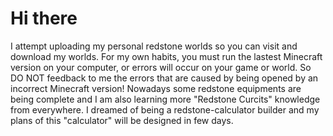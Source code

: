 # Hi there
I attempt uploading my personal redstone worlds so you can visit and download my worlds. For my own habits, you must run the lastest Minecraft version on your computer, or errors will occur on your game or world. So DO NOT feedback to me the errors that are caused by being opened by an incorrect Minecraft version!
Nowadays some redstone equipments are being complete and I am also learning more "Redstone Curcits" knowledge from everywhere. I dreamed of being a redstone-calculator builder and my plans of this "calculator" will be designed in few days.
